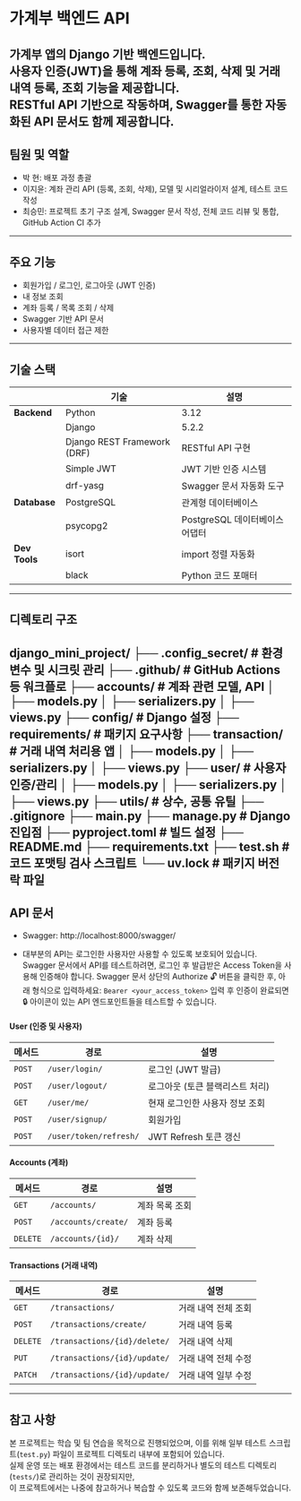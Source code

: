 # 가계부 백엔드 API

가계부 앱의 Django 기반 백엔드입니다.  
사용자 인증(JWT)을 통해 **계좌 등록, 조회, 삭제 및 거래 내역 등록, 조회 기능**을 제공합니다.  
RESTful API 기반으로 작동하며, Swagger를 통한 자동화된 API 문서도 함께 제공합니다.
---

## 팀원 및 역할

- 박 현: 배포 과정 총괄
- 이지윤: 계좌 관리 API (등록, 조회, 삭제), 모델 및 시리얼라이저 설계, 테스트 코드 작성
- 최승민: 프로젝트 초기 구조 설계, Swagger 문서 작성, 전체 코드 리뷰 및 통합, GitHub Action CI 추가
--- 

## 주요 기능

- 회원가입 / 로그인, 로그아웃 (JWT 인증)
- 내 정보 조회
- 계좌 등록 / 목록 조회 / 삭제
- Swagger 기반 API 문서
- 사용자별 데이터 접근 제한

---

## 기술 스택

|              | 기술                           | 설명                        |
|--------------|-------------------------------|----------------------------|
| **Backend**  | Python                        | 3.12                       |
|              | Django                        | 5.2.2                      |
|              | Django REST Framework (DRF)   | RESTful API 구현            |
|              | Simple JWT                    | JWT 기반 인증 시스템           |
|              | drf-yasg                      | Swagger 문서 자동화 도구       |
| **Database** | PostgreSQL                    | 관계형 데이터베이스             |
|              | psycopg2                      | PostgreSQL 데이터베이스 어댑터  |
| **Dev Tools**| isort                         | import 정렬 자동화            |
|              | black                         | Python 코드 포매터            |

---
## 디렉토리 구조

django_mini_project/
├── .config_secret/ # 환경변수 및 시크릿 관리
├── .github/ # GitHub Actions 등 워크플로
├── accounts/ # 계좌 관련 모델, API
│ ├── models.py
│ ├── serializers.py
│ ├── views.py
├── config/ # Django 설정
├── requirements/ # 패키지 요구사항
├── transaction/ # 거래 내역 처리용 앱
│ ├── models.py
│ ├── serializers.py
│ ├── views.py
├── user/ # 사용자 인증/관리
│ ├── models.py
│ ├── serializers.py
│ ├── views.py
├── utils/ # 상수, 공통 유틸
├── .gitignore
├── main.py
├── manage.py # Django 진입점
├── pyproject.toml # 빌드 설정
├── README.md
├── requirements.txt
├── test.sh # 코드 포맷팅 검사 스크립트
└──  uv.lock # 패키지 버전 락 파일
---

## API 문서
- Swagger: http://localhost:8000/swagger/

- 대부분의 API는 로그인한 사용자만 사용할 수 있도록 보호되어 있습니다.
Swagger 문서에서 API를 테스트하려면, 로그인 후 발급받은 Access Token을 사용해 인증해야 합니다.
Swagger 문서 상단의 Authorize 🔓 버튼을 클릭한 후, 아래 형식으로 입력하세요:
`Bearer <your_access_token>`
입력 후 인증이 완료되면 🔒 아이콘이 있는 API 엔드포인트들을 테스트할 수 있습니다.

#### User (인증 및 사용자)
| 메서드    | 경로                     | 설명                 |
| ------ | ---------------------- | ------------------ |
| `POST` | `/user/login/`         | 로그인 (JWT 발급)       |
| `POST` | `/user/logout/`        | 로그아웃 (토큰 블랙리스트 처리) |
| `GET`  | `/user/me/`            | 현재 로그인한 사용자 정보 조회  |
| `POST` | `/user/signup/`        | 회원가입               |
| `POST` | `/user/token/refresh/` | JWT Refresh 토큰 갱신  |

#### Accounts (계좌)
| 메서드      | 경로                  | 설명       |
| -------- | ------------------- | -------- |
| `GET`    | `/accounts/`        | 계좌 목록 조회 |
| `POST`   | `/accounts/create/` | 계좌 등록    |
| `DELETE` | `/accounts/{id}/`   | 계좌 삭제    |

#### Transactions (거래 내역)
| 메서드      | 경로                           | 설명          |
| -------- | ---------------------------- | ----------- |
| `GET`    | `/transactions/`             | 거래 내역 전체 조회 |
| `POST`   | `/transactions/create/`      | 거래 내역 등록    |
| `DELETE` | `/transactions/{id}/delete/` | 거래 내역 삭제    |
| `PUT`    | `/transactions/{id}/update/` | 거래 내역 전체 수정 |
| `PATCH`  | `/transactions/{id}/update/` | 거래 내역 일부 수정 |
---

## 참고 사항

본 프로젝트는 학습 및 팀 연습을 목적으로 진행되었으며, 이를 위해 일부 테스트 스크립트(`test.py`) 파일이 프로젝트 디렉토리 내부에 포함되어 있습니다.  
실제 운영 또는 배포 환경에서는 테스트 코드를 분리하거나 별도의 테스트 디렉토리(`tests/`)로 관리하는 것이 권장되지만,  
이 프로젝트에서는 나중에 참고하거나 복습할 수 있도록 코드와 함께 보존해두었습니다.

